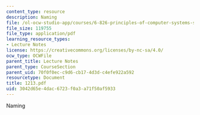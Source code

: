 ```yaml
---
content_type: resource
description: Naming
file: /ol-ocw-studio-app/courses/6-826-principles-of-computer-systems-spring-2002/3042d65e4dac6723f0a3a71f50af5933_1213.pdf
file_size: 119755
file_type: application/pdf
learning_resource_types:
- Lecture Notes
license: https://creativecommons.org/licenses/by-nc-sa/4.0/
ocw_type: OCWFile
parent_title: Lecture Notes
parent_type: CourseSection
parent_uid: 70f0f0ec-c9d6-cb17-4d3d-c4efe922a592
resourcetype: Document
title: 1213.pdf
uid: 3042d65e-4dac-6723-f0a3-a71f50af5933
---
```

Naming